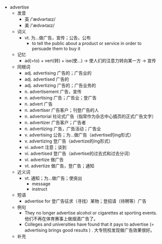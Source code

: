 - advertise
  - 发音
    - 英 /'ædvərtaɪz/
    - 美 /'ædvɚtaɪz/
  - 词义
    - vt. 为…做广告，宣传；公告，公布
      - to tell the public about a product or service in order to persuade them to buy it
  - 记忆
    - ad(=to) + vert(转) + ise(使…) → 使人们的注意力转向某一方 → 宣传
  - 同根词
    - adj. advertising 广告的；广告业的
    - adj. advertised 广告的
    - adj. advertizing 广告的；广告业务的
    - n. advertisement 广告，宣传
    - n. advertising 广告；广告业；登广告
    - n. advert 广告
    - n. advertiser 广告客户；刊登广告的人
    - n. advertorial 社论式广告（指常作为杂志中心插页的正式广告文字）
    - n. advertizer 广告客户；广告者
    - n. advertizing 广告，广告活动；广告业
    - v. advertising 公告；为…做广告（advertise的ing形式）
    - v. advertizing 登广告（advertize的ing形式）
    - vi. advert 注意；谈到
    - vi. advertised 登广告（advertise的过去式和过去分词）
    - vi. advertize 做广告
    - vt. advertize 做广告，登广告；通知
  - 近义词
    - vt. 通知；为…做广告；使突出
      - message
      - instruct
  - 短语
    - advertise for 登广告征求（寻找）某物；登招请（待聘等）广告
  - 例句
    - They no longer advertise alcohol or cigarettes at sporting events. 他们不再在体育赛事上做烟酒广告了。
    - Colleges and universities have found that it pays to advertise (=  advertising brings good results  ) . 大专院校发现做广告效果很好。
  - 补充